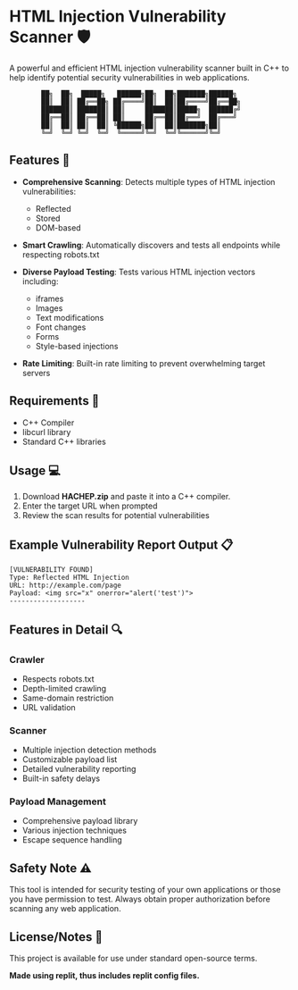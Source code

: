 
# HTML Injection Vulnerability Scanner 🛡️

A powerful and efficient HTML injection vulnerability scanner built in C++ to help identify potential security vulnerabilities in web applications.

```
        ██╗  ██╗  █████╗   ██████╗██╗  ██╗███████╗██████╗ 
        ██║  ██║ ██╔══██╗ ██╔════╝██║  ██║██╔════╝██╔══██╗
        ███████║ ███████║ ██║     ███████║█████╗  ██████╔╝
        ██╔══██║ ██╔══██║ ██║     ██╔══██║██╔══╝  ██╔═══╝ 
        ██║  ██║ ██║  ██║ ╚██████╗██║  ██║███████╗██║     
        ╚═╝  ╚═╝ ╚═╝  ╚═╝  ╚═════╝╚═╝  ╚═╝╚══════╝╚═╝     
```

## Features 🚀

- **Comprehensive Scanning**: Detects multiple types of HTML injection vulnerabilities:
  - Reflected
  - Stored
  - DOM-based

- **Smart Crawling**: Automatically discovers and tests all endpoints while respecting robots.txt

- **Diverse Payload Testing**: Tests various HTML injection vectors including:
  - iframes
  - Images
  - Text modifications
  - Font changes
  - Forms
  - Style-based injections

- **Rate Limiting**: Built-in rate limiting to prevent overwhelming target servers

## Requirements 🔧

- C++ Compiler
- libcurl library
- Standard C++ libraries

## Usage 💻

1. Download **HACHEP.zip** and paste it into a C++ compiler. 
2. Enter the target URL when prompted
3. Review the scan results for potential vulnerabilities

## Example Vulnerability Report Output 📋

```
[VULNERABILITY FOUND]
Type: Reflected HTML Injection
URL: http://example.com/page
Payload: <img src="x" onerror="alert('test')">
-------------------
```

## Features in Detail 🔍

### Crawler
- Respects robots.txt
- Depth-limited crawling
- Same-domain restriction
- URL validation

### Scanner
- Multiple injection detection methods
- Customizable payload list
- Detailed vulnerability reporting
- Built-in safety delays

### Payload Management
- Comprehensive payload library
- Various injection techniques
- Escape sequence handling

## Safety Note ⚠️

This tool is intended for security testing of your own applications or those you have permission to test. Always obtain proper authorization before scanning any web application.

## License/Notes 📄

This project is available for use under standard open-source terms.

**Made using replit, thus includes replit config files.**
